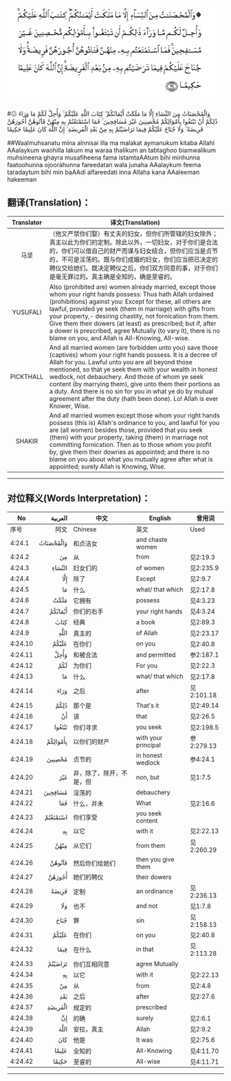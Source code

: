 ![004:024](images/004_024.gif)

#۞ وَالْمُحْصَنَاتُ مِنَ النِّسَاءِ إِلَّا مَا مَلَكَتْ أَيْمَانُكُمْ ۖ كِتَابَ اللَّهِ عَلَيْكُمْ ۚ وَأُحِلَّ لَكُمْ مَا وَرَاءَ ذَٰلِكُمْ أَنْ تَبْتَغُوا بِأَمْوَالِكُمْ مُحْصِنِينَ غَيْرَ مُسَافِحِينَ ۚ فَمَا اسْتَمْتَعْتُمْ بِهِ مِنْهُنَّ فَآتُوهُنَّ أُجُورَهُنَّ فَرِيضَةً ۚ وَلَا جُنَاحَ عَلَيْكُمْ فِيمَا تَرَاضَيْتُمْ بِهِ مِنْ بَعْدِ الْفَرِيضَةِ ۚ إِنَّ اللَّهَ كَانَ عَلِيمًا حَكِيمًا 

##Waalmuhsanatu mina alnnisai illa ma malakat aymanukum kitaba Allahi AAalaykum waohilla lakum ma waraa thalikum an tabtaghoo biamwalikum muhsineena ghayra musafiheena fama istamtaAAtum bihi minhunna faatoohunna ojoorahunna fareedatan wala junaha AAalaykum feema taradaytum bihi min baAAdi alfareedati inna Allaha kana AAaleeman hakeeman 

## 翻译(Translation)：

| Translator | 译文(Translation)                                            |
| :--------: | ------------------------------------------------------------ |
|    马坚    | （他又严禁你们娶）有丈夫的妇女，但你们所管辖的妇女除外；真主以此为你们的定制。除此以外，一切妇女，对于你们是合法的，你们可以借自己的财产而谋与妇女结合，但你们应当是贞节的，不可是淫荡的。既与你们成婚的妇女，你们应当把已决定的聘仪交给她们。既决定聘仪之后，你们双方同意的事，对于你们是毫无罪过的。真主确是全知的，确是至睿的。 |
|  YUSUFALI  | Also (prohibited are) women already married, except those whom your right hands possess: Thus hath Allah ordained (prohibitions) against you: Except for these, all others are lawful, provided ye seek (them in marriage) with gifts from your property,- desiring chastity, not fornication from them. Give them their dowers (at least) as prescribed; but if, after a dower is prescribed, agree Mutually (to vary it), there is no blame on you, and Allah is All-Knowing, All-wise. |
| PICKTHALL  | And all married women (are forbidden unto you) save those (captives) whom your right hands possess. It is a decree of Allah for you. Lawful unto you are all beyond those mentioned, so that ye seek them with your wealth in honest wedlock, not debauchery. And those of whom ye seek content (by marrying them), give unto them their portions as a duty. And there is no sin for you in what ye do by mutual agreement after the duty (hath been done). Lo! Allah is ever Knower, Wise. |
|   SHAKIR   | And all married women except those whom your right hands possess (this is) Allah's ordinance to you, and lawful for you are (all women) besides those, provided that you seek (them) with your property, taking (them) in marriage not committing fornication. Then as to those whom you profit by, give them their dowries as appointed; and there is no blame on you about what you mutually agree after what is appointed; surely Allah is Knowing, Wise. |

---

## 对位释义(Words Interpretation)：

| No   | العربية | 中文    | English | 曾用词 |
| ---- | ------: | ------- | ------- | ------ |
| 序号 |    阿文 | Chinese | 英文    | Used   |
| 4:24.1  | وَالْمُحْصَنَاتُ | 和贞洁女                 | and chaste women    |            |
| 4:24.2  | مِنَ        | 从                       | from                | 见2:19.3 |
| 4:24.3  | النِّسَاءِ    | 妇女们的                 | of women            | 见2:235.9  |
| 4:24.4  | إِلَّا       | 除了                     | Except              | 见2:9.7    |
| 4:24.5  | مَا        | 什么                     | what/ that which    | 见2:17.8   |
| 4:24.6  | مَلَكَتْ      | 它拥有                   | possess             | 见4:3.23   |
| 4:24.7  | أَيْمَانُكُمْ   | 你们的右手               | your right hands    | 见4:3.24   |
| 4:24.8  | كِتَابَ      | 经典                     | a book              | 见2:89.3   |
| 4:24.9  | اللَّهِ      | 真主的                   | of Allah            | 见2:23.17  |
| 4:24.10 | عَلَيْكُمْ     | 在你们                   | on you              | 见2:40.8   |
| 4:24.11 | وَأُحِلَّ      | 和被合法                 | and permitted       | 参2:187.1  |
| 4:24.12 | لَكُمْ       | 为你们                   | For you             | 见2:22.3   |
| 4:24.13 | مَا        | 什么                     | what/ that which    | 见2:17.8   |
| 4:24.14 | وَرَاءَ      | 之后                     | after               | 见2:101.18 |
| 4:24.15 | ذَٰلِكُمْ      | 那个是                   | That's it           | 见2:49.14  |
| 4:24.16 | أَنْ        | 该                       | that                | 见2:26.5   |
| 4:24.17 | تَبْتَغُوا    | 你们寻求                 | you seek            | 见2:198.5  |
| 4:24.18 | بِأَمْوَالِكُمْ  | 以你们的财产             | with your principal | 参2:279.13 |
| 4:24.19 | مُحْصِنِينَ    | 贞节的                   | in honest wedlock   | 参4:24.1 |
| 4:24.20 | غَيْرَ       | 非，除了，除开，不是，但 | non, but            | 见1:7.5    |
| 4:24.21 | مُسَافِحِينَ   | 淫荡的                   | debauchery          |            |
| 4:24.22 | فَمَا       | 什么，并未               | What                | 见2:16.6   |
| 4:24.23 | اسْتَمْتَعْتُمْ  | 你们享受                 | you seek content    |            |
| 4:24.24 | بِهِ        | 以它                     | with it             | 见2:22.13  |
| 4:24.25 | مِنْهُنَّ      | 从它们                   | from them           | 见2:260.29 |
| 4:24.26 | فَآتُوهُنَّ    | 然后你们给她们           | then you give them  |            |
| 4:24.27 | أُجُورَهُنَّ    | 她们的聘仪               | their dowers        |            |
| 4:24.28 | فَرِيضَةً     | 定制                     | an ordinance        | 见2:236.13 |
| 4:24.29 | وَلَا       | 也不                     | and not             | 见1:7.8    |
| 4:24.30 | جُنَاحَ      | 罪                       | sin                 | 见2:158.13 |
| 4:24.31 | عَلَيْكُمْ     | 在你们                   | on you              | 见2:40.8   |
| 4:24.32 | فِيمَا      | 在什么                   | in that             | 见2:113.28 |
| 4:24.33 | تَرَاضَيْتُمْ   | 你们互相同意             | agree Mutually      |            |
| 4:24.34 | بِهِ        | 以它                     | with it             | 见2:22.13  |
| 4:24.35 | مِنْ        | 从                       | from                | 见2:4.8    |
| 4:24.36 | بَعْدِ       | 之后                     | after               | 见2:27.6   |
| 4:24.37 | الْفَرِيضَةِ   | 规定的                   | prescribed          |            |
| 4:24.38 | إِنَّ        | 的确                     | surely              | 见2:6.1    |
| 4:24.39 | اللَّهَ      | 安拉，真主               | Allah               | 见2:9.2 |
| 4:24.40 | كَانَ       | 他是                     | It was              | 见2:75.6   |
| 4:24.41 | عَلِيمًا     | 全知的                   | All-Knowing         | 见4:11.70  |
| 4:24.42 | حَكِيمًا     | 至睿的                   | All-wise            | 见4:11.71  |

---
